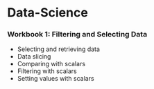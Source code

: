 # Data-Science

### Workbook 1: Filtering and Selecting Data

- Selecting and retrieving data
- Data slicing
- Comparing with scalars
- Filtering with scalars
- Setting values with scalars
